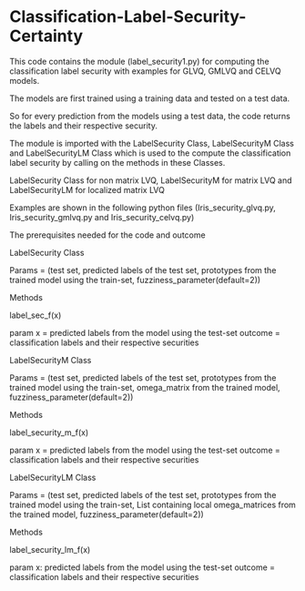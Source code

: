 # Classification-Label-Security-Certainty

This code contains the module (label_security1.py) for computing the classification label security with examples for GLVQ, GMLVQ and CELVQ models.

The models are first trained using a training data and tested on a test data.

So for every prediction from the models using a test data, the code returns the labels and their respective security.

The module is imported with the LabelSecurity Class, LabelSecurityM Class and LabelSecurityLM Class which is used to the compute the classification label security by calling on the methods in these Classes.

LabelSecurity Class for non matrix LVQ, LabelSecurityM for matrix LVQ and LabelSecurityLM for localized matrix LVQ

Examples are shown in the following python files (Iris_security_glvq.py, Iris_security_gmlvq.py and Iris_security_celvq.py)

The prerequisites needed for the code and outcome

LabelSecurity Class

Params = (test set, predicted labels of the test set, prototypes from the trained model using the train-set, fuzziness_parameter(default=2))

Methods

label_sec_f(x)

param x = predicted labels from the model using the test-set
outcome = classification labels and their respective securities

LabelSecurityM Class

Params = (test set, predicted labels of the test set, prototypes from the trained model using the train-set, omega_matrix from the trained model, fuzziness_parameter(default=2))

Methods

label_security_m_f(x)

param x = predicted labels from the model using the test-set
outcome = classification labels and their respective securities

LabelSecurityLM Class

Params = (test set, predicted labels of the test set, prototypes from the trained model using the train-set, List containing local omega_matrices from the trained model, fuzziness_parameter(default=2))

Methods

label_security_lm_f(x)

param x: predicted labels from the model using the test-set
outcome = classification labels and their respective securities
